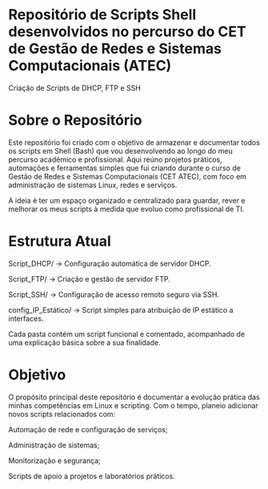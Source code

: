 # Repositório de Scripts Shell desenvolvidos no percurso do CET de Gestão de Redes e Sistemas Computacionais (ATEC)
Criação de Scripts de DHCP, FTP e SSH

# Sobre o Repositório

Este repositório foi criado com o objetivo de armazenar e documentar todos os scripts em Shell (Bash) que vou desenvolvendo ao longo do meu percurso académico e profissional.
Aqui reúno projetos práticos, automações e ferramentas simples que fui criando durante o curso de Gestão de Redes e Sistemas Computacionais (CET ATEC), com foco em administração de sistemas Linux, redes e serviços.

A ideia é ter um espaço organizado e centralizado para guardar, rever e melhorar os meus scripts à medida que evoluo como profissional de TI.

# Estrutura Atual

Script_DHCP/ → Configuração automática de servidor DHCP.

Script_FTP/ → Criação e gestão de servidor FTP.

Script_SSH/ → Configuração de acesso remoto seguro via SSH.

config_IP_Estático/ → Script simples para atribuição de IP estático a interfaces.

Cada pasta contém um script funcional e comentado, acompanhado de uma explicação básica sobre a sua finalidade.

# Objetivo

O propósito principal deste repositório é documentar a evolução prática das minhas competências em Linux e scripting.
Com o tempo, planeio adicionar novos scripts relacionados com:

Automação de rede e configuração de serviços;

Administração de sistemas;

Monitorização e segurança;

Scripts de apoio a projetos e laboratórios práticos.
